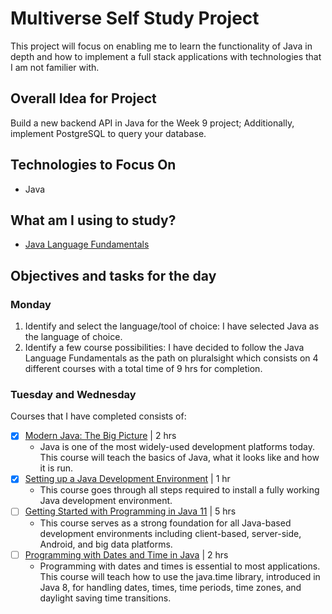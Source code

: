 # Multiverse Self Study Project
This project will focus on enabling me to learn the functionality of Java in depth and how to implement a full stack applications with technologies that I am not familier with.

## Overall Idea for Project
Build a new backend API in Java for the Week 9 project; Additionally, implement PostgreSQL to query your database.

## Technologies to Focus On
- Java
  

## What am I using to study?
- [Java Language Fundamentals](https://app.pluralsight.com/paths/skill/java-language-fundamentals)

## Objectives and tasks for the day
### Monday
1. Identify and select the language/tool of choice: I have selected Java as the language of choice.
2. Identify a few course possibilities: I have decided to follow the Java Language Fundamentals as the path on pluralsight which consists on 4 different courses with a total time of 9 hrs for completion.

### Tuesday and Wednesday
Courses that I have completed consists of:
- [x] [Modern Java: The Big Picture](https://app.pluralsight.com/library/courses/modern-java-big-picture) | 2 hrs
  - Java is one of the most widely-used development platforms today. This course will teach the basics of Java, what it looks like and how it is run.
- [x] [Setting up a Java Development Environment](https://app.pluralsight.com/library/courses/setting-up-java-development-environment) | 1 hr 
  - This course goes through all steps required to install a fully working Java development environment. 
- [ ] [Getting Started with Programming in Java 11](https://app.pluralsight.com/library/courses/getting-started-programming-java) | 5 hrs
  - This course serves as a strong foundation for all Java-based development environments including client-based, server-side, Android, and big data platforms.
- [ ] [Programming with Dates and Time in Java](https://app.pluralsight.com/library/courses/java-dates-times-programming) | 2 hrs
  - Programming with dates and times is essential to most applications. This course will teach how to use the java.time library, introduced in Java 8, for handling dates, times, time periods, time zones, and daylight saving time transitions.
